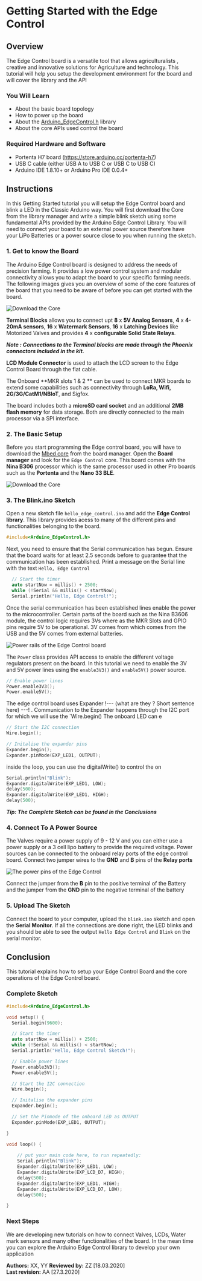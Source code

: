 # Getting Started with the Edge Control
## Overview
The Edge Control board is a versatile tool that allows agriculturalists , creative and innovative solutions for Agriculture and technology. This tutorial will help you setup the development environment for the board and will cover the library and the API 

### You Will Learn
-   About the basic board topology 
-   How to power up the board 
-   About the [Arduino_EdgeControl.h](https://github.com/bcmi-labs/Arduino_EdgeControl) library 
-   About the core APIs used control the board

### Required Hardware and Software
-   Portenta H7 board (<https://store.arduino.cc/portenta-h7>)
-   USB C cable (either USB A to USB C or USB C to USB C)
-   Arduino IDE 1.8.10+  or Arduino Pro IDE 0.0.4+ 

## Instructions

In this Getting Started tutorial you will setup the Edge Control board and blink a LED in the Classic Arduino way. You will first download the Core from the library manager and write a simple blink sketch using some fundamental APIs provided by the Arduino Edge Control Library. You will need to connect your board to an external power source therefore have your LiPo Batteries or a power source close to you when running the sketch. 

### 1. Get to know the Board

The Arduino Edge Control board is designed to address the needs of precision farming. It provides a low power control system and modular connectivity allows you to adapt the board to your specific farming needs. The following images gives you an overview of some of the core features of the board that you need to be aware of  before you can get started with the board.  

![Download the Core](assets/ec_ard_gs_board_topology.svg)

**Terminal Blocks** allows you to connect upt **8** x **5V Analog Sensors**, **4** x **4-20mA sensors**, **16** x **Watermark Sensors**, **16** x **Latching Devices** like Motorized Valves and provides **4** x **configurable Solid State Relays**. 

***Note : Connections to the Terminal blocks are made through the Phoenix connectors included in the kit.***

**LCD Module Connector**  is used to attach the LCD screen to the Edge Control Board through the flat cable.  

The Onboard **MKR slots 1 & 2 ** can be used to connect MKR boards to extend some capabilities such as connectivity through **LoRa, Wifi, 2G/3G/CatM1/NBIoT**, and Sigfox. 

The board includes both a **microSD card socket** and an additional **2MB flash memory** for data storage. Both are directly connected to the main processor via a SPI interface.

### 2. The Basic Setup

Before you start programming the Edge control board, you will have to download the [Mbed core](https://github.com/arduino/ArduinoCore-mbed) from the board manager. Open the **Board manager** and look for the `Edge Control` core. This board comes with the **Nina B306** processor which is the same processor used in other Pro boards such as the **Portenta** and the **Nano 33 BLE**. 

![Download the Core](assets/ec_ard_gs_core.png)

### 3. The Blink.ino Sketch

Open a new sketch file `hello_edge_control.ino` and add the **Edge Control library**. This library provides acess to many of the different pins and functionalities belonging to the board. 

```cpp
#include<Arduino_EdgeControl.h>
```

Next, you need to ensure that the Serial communication has begun. Ensure that the board waits for at least 2.5 seconds before to guarantee that the communication has been established. Print a message on the Serial line with the text `Hello, Edge Control` 

```cpp
  // Start the timer 
  auto startNow = millis() + 2500;
  while (!Serial && millis() < startNow);
  Serial.println("Hello, Edge Control!");
```

Once the serial communication has been established lines enable the power to the microcontroller. Certain parts of the board such as the Nina B3606 module, the control logic requires 3Vs where as the MKR Slots and GPIO pins require 5V to be operational. 3V comes from which comes from the USB and the 5V comes from external batteries. 

![Power rails of the Edge Control board](assets/ec_ard_gs_power_rail.png)

The `Power` class provides API access to enable the different voltage regulators present on the board. In this tutorial we need to enable the 3V and 5V power lines using the `enable3V3()` and `enable5V()` power source. 

```cpp
// Enable power lines 
Power.enable3V3();
Power.enable5V();
```

The edge control board uses Expander !--- (what are they ? Short sentence here) ---! . Communication to the Expander happens through the I2C port for which we will use the `Wire.begin() The onboard LED can e

```cpp
// Start the I2C connection 
Wire.begin();

// Initalise the expander pins 
Expander.begin();
Expander.pinMode(EXP_LED1, OUTPUT);
```

inside the loop, you can use the digitalWrite() to control the on

```cpp
Serial.println("Blink");
Expander.digitalWrite(EXP_LED1, LOW);
delay(500);
Expander.digitalWrite(EXP_LED1, HIGH);
delay(500);
```

***Tip: The Complete Sketch can be found in the Conclusions***

### 4. Connect To A Power Source 

The Valves require a power supply of 9 - 12 V and you can either use a power supply or a 3 cell lipo battery to provide the required voltage. Power sources can be connected to the onboard relay ports of the edge control board. Connect two jumper wires to the **GND** and **B** pins of the **Relay ports** 

![The power pins of the Edge Control](assets/ec_ard_connect_power_source.svg)

Connect the jumper from the **B** pin to the positive terminal of the Battery and the jumper from the **GND** pin to the negative terminal of the battery 

### 5. Upload The Sketch 

Connect the board to your computer, upload the `blink.ino` sketch and open the **Serial Monitor**. If all the connections are done right, the LED blinks and you should be able to see the output  `Hello Edge Control` and `Blink` on the serial monitor. 

## Conclusion
This tutorial explains how to setup your Edge Control Board and the core operations of the Edge Control board.

### Complete Sketch 

```cpp
#include<Arduino_EdgeControl.h>

void setup() {
  Serial.begin(9600);

  // Start the timer 
  auto startNow = millis() + 2500;
  while (!Serial && millis() < startNow);
  Serial.println("Hello, Edge Control Sketch!");

  // Enable power lines 
  Power.enable3V3();
  Power.enable5V();

  // Start the I2C connection 
  Wire.begin();

  // Initalise the expander pins 
  Expander.begin();

  // Set the Pinmode of the onboard LED as OUTPUT
  Expander.pinMode(EXP_LED1, OUTPUT);

}

void loop() {
    
    // put your main code here, to run repeatedly:
    Serial.println("Blink");
    Expander.digitalWrite(EXP_LED1, LOW);
    Expander.digitalWrite(EXP_LCD_D7, HIGH);
    delay(500);
    Expander.digitalWrite(EXP_LED1, HIGH);
    Expander.digitalWrite(EXP_LCD_D7, LOW);
    delay(500);

}
```

### Next Steps

We  are developing new tutorials on how to connect Valves, LCDs, Water mark sensors and many other functionalities of the board. In the mean time you can explore the Arduino Edge Control library to develop your own application 

**Authors:** XX, YY
**Reviewed by:** ZZ [18.03.2020]  
**Last revision:** AA [27.3.2020]